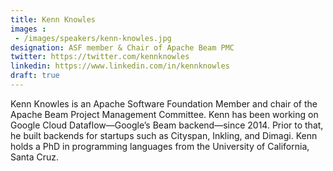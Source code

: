 ```yaml
---
title: Kenn Knowles
images : 
 - /images/speakers/kenn-knowles.jpg
designation: ASF member & Chair of Apache Beam PMC
twitter: https://twitter.com/kennknowles
linkedin: https://www.linkedin.com/in/kennknowles
draft: true
---
```


Kenn Knowles is an Apache Software Foundation Member and chair of the Apache Beam Project Management Committee. Kenn has been working on Google Cloud Dataflow—Google’s Beam backend—since 2014. Prior to that, he built backends for startups such as Cityspan, Inkling, and Dimagi. Kenn holds a PhD in programming languages from the University of California, Santa Cruz.